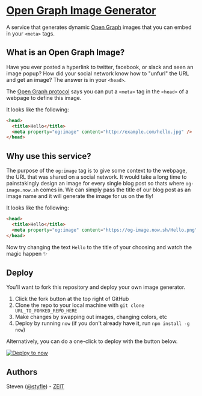 # [Open Graph Image Generator](https://og-image.now.sh)

A service that generates dynamic [Open Graph](http://ogp.me) images that you can embed in your `<meta>` tags.

## What is an Open Graph Image?

Have you ever posted a hyperlink to twitter, facebook, or slack and seen an image popup?
How did your social network know how to "unfurl" the URL and get an image?
The answer is in your `<head>`.

The [Open Graph protocol](http://ogp.me) says you can put a `<meta>` tag in the `<head>` of a webpage to define this image.

It looks like the following:

```html
<head>
  <title>Hello</title>
  <meta property="og:image" content="http://example.com/hello.jpg" />
</head>
```

## Why use this service?

The purpose of the `og:image` tag is to give some context to the webpage, the URL that was shared on a social network.
It would take a long time to painstakingly design an image for every single blog post so thats where `og-image.now.sh` comes in.
We can simply pass the title of our blog post as an image name and it will generate the image for us on the fly!

It looks like the following:

```html
<head>
  <title>Hello</title>
  <meta property="og:image" content="https://og-image.now.sh/Hello.png" />
</head>
```

Now try changing the text `Hello` to the title of your choosing and watch the magic happen ✨

## Deploy

You'll want to fork this repository and deploy your own image generator.

1. Click the fork button at the top right of GitHub
2. Clone the repo to your local machine with `git clone URL_TO_FORKED_REPO_HERE`
3. Make changes by swapping out images, changing colors, etc
4. Deploy by running `now` (if you don't already have it, run `npm install -g now`)

Alternatively, you can do a one-click to deploy with the button below.

[![Deploy to now](https://deploy.now.sh/static/button.svg)](https://deploy.now.sh/?repo=https://github.com/styfle/og-image)

## Authors

Steven ([@styfle](https://twitter.com/styfle)) - [ZEIT](https://zeit.co)
